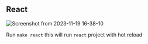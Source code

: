 ## React

![Screenshot from 2023-11-19 16-38-10](https://github.com/OmarMakled/symfony-api/assets/3720473/3ed2f0b8-c96a-4139-832d-83f4a1e7098b)

Run `make react` this will run `react` project with hot reload
